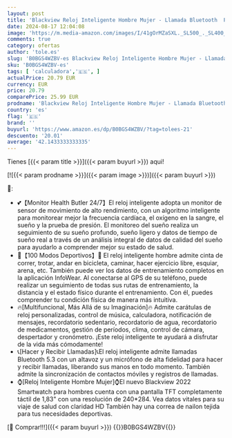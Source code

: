 ```yaml
---
layout: post
title: 'Blackview Reloj Inteligente Hombre Mujer - Llamada Bluetooth  Pantalla Grande 1 83 Pulgada/Oxímetro  SpO2  Pulsómetro/100 Modos Deportivos  Calculadora  Smartwatch Fashion para Hombre  2 Correas '
date: 2024-08-17 12:04:08
image: 'https://m.media-amazon.com/images/I/41gOrMZaSXL._SL500_._SL400_.jpg'
comments: true
category: ofertas
author: 'tole.es'
slug: 'B0BGS4WZBV-es Blackview Reloj Inteligente Hombre Mujer - Llamada...'
sku: 'B0BGS4WZBV-es'
tags: [ 'calculadora','🇪🇸', ]
actualPrice: 20.79 EUR
currency: EUR
price: 20.79
comparePrice: 25.99 EUR
prodname: 'Blackview Reloj Inteligente Hombre Mujer - Llamada Bluetooth  Pantalla Grande 1 83 Pulgada/Oxímetro  SpO2  Pulsómetro/100 Modos Deportivos  Calculadora  Smartwatch Fashion para Hombre  2 Correas '
country: 'es'
flag: '🇪🇸'
brand: ''
buyurl: 'https://www.amazon.es/dp/B0BGS4WZBV/?tag=tolees-21'
descuento: '20.01'
average: '42.1433333333335'
---
```


Tienes [{{< param title >}}]({{< param buyurl >}}) aqui!

[![{{< param prodname >}}]({{< param image >}})]({{< param buyurl >}})

🔎:

- 💕【Monitor Health Butler 24/7】El reloj inteligente adopta un monitor de sensor de movimiento de alto rendimiento, con un algoritmo inteligente para monitorear mejor la frecuencia cardíaca, el oxígeno en la sangre, el sueño y la prueba de presión. El monitoreo del sueño realiza un seguimiento de su sueño profundo, sueño ligero y datos de tiempo de sueño real a través de un análisis integral de datos de calidad del sueño para ayudarlo a comprender mejor su estado de salud.
- 🏃【100 Modos Deportivos】🏃 El reloj inteligente hombre admite cinta de correr, trotar, andar en bicicleta, caminar, hacer ejercicio libre, esquiar, arena, etc. También puede ver los datos de entrenamiento completos en la aplicación InfoWear. Al conectarse al GPS de su teléfono, puede realizar un seguimiento de todas sus rutas de entrenamiento, la distancia y el estado físico durante el entrenamiento. Con él, puedes comprender tu condición física de manera más intuitiva.
- 🔥[Multifuncional, Más Allá de su Imaginación]🔥 Admite carátulas de reloj personalizadas, control de música, calculadora, notificación de mensajes, recordatorio sedentario, recordatorio de agua, recordatorio de medicamentos, gestión de períodos, clima, control de cámara, despertador y cronómetro. ¡Este reloj inteligente te ayudará a disfrutar de la vida más cómodamente!
- 📞[Hacer y Recibir Llamadas]📞El reloj inteligente admite llamadas Bluetooth 5.3 con un altavoz y un micrófono de alta fidelidad para hacer y recibir llamadas, liberando sus manos en todo momento. También admite la sincronización de contactos móviles y registros de llamadas.
- ⌚[Reloj Inteligente Hombre Mujer]⌚El nuevo Blackview 2022 Smartwatch para hombres cuenta con una pantalla TFT completamente táctil de 1,83" con una resolución de 240*284. Vea datos vitales para su viaje de salud con claridad HD También hay una correa de nailon tejida para tus necesidades deportivas.

[🛒 Comprar!!!]({{< param buyurl >}})
{{<world>}}B0BGS4WZBV{{</world>}}

